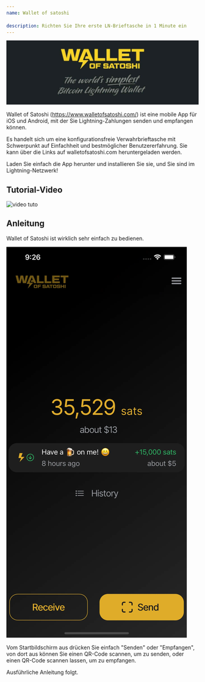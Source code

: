 ```yaml
---
name: Wallet of satoshi

description: Richten Sie Ihre erste LN-Brieftasche in 1 Minute ein
---
```


![cover](assets/cover.jpeg)

Wallet of Satoshi (https://www.walletofsatoshi.com/) ist eine mobile App für iOS und Android, mit der Sie Lightning-Zahlungen senden und empfangen können.

Es handelt sich um eine konfigurationsfreie Verwahrbrieftasche mit Schwerpunkt auf Einfachheit und bestmöglicher Benutzererfahrung. Sie kann über die Links auf walletofsatoshi.com heruntergeladen werden.

Laden Sie einfach die App herunter und installieren Sie sie, und Sie sind im Lightning-Netzwerk!

## Tutorial-Video

![video tuto](https://youtu.be/Es4InK3lq5c)

## Anleitung

Wallet of Satoshi ist wirklich sehr einfach zu bedienen.

![cover](assets/1.webp)

Vom Startbildschirm aus drücken Sie einfach "Senden" oder "Empfangen", von dort aus können Sie einen QR-Code scannen, um zu senden, oder einen QR-Code scannen lassen, um zu empfangen.

Ausführliche Anleitung folgt.
